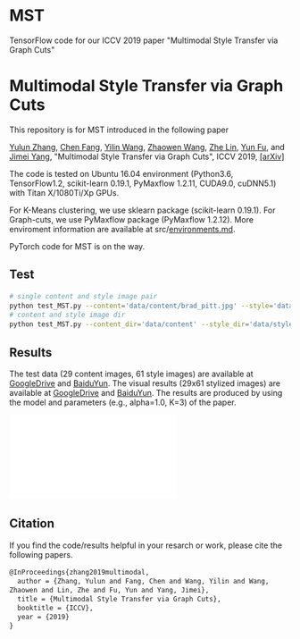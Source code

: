 # MST
TensorFlow code for our ICCV 2019 paper "Multimodal Style Transfer via Graph Cuts" 
# Multimodal Style Transfer via Graph Cuts
This repository is for MST introduced in the following paper

[Yulun Zhang](http://yulunzhang.com/), [Chen Fang](https://scholar.google.com/citations?user=Vu1OqIsAAAAJ&hl=en), [Yilin Wang](http://yilinwang.org), [Zhaowen Wang](https://scholar.google.com/citations?user=lwlYARMAAAAJ&hl=en), [Zhe Lin](https://sites.google.com/site/zhelin625/), [Yun Fu](http://www1.ece.neu.edu/~yunfu/), and [Jimei Yang](https://eng.ucmerced.edu/people/jyang44), "Multimodal Style Transfer via Graph Cuts", ICCV 2019, [[arXiv]](https://arxiv.org/pdf/1904.04443.pdf) 

The code is tested on Ubuntu 16.04 environment (Python3.6, TensorFlow1.2, scikit-learn 0.19.1, PyMaxflow 1.2.11, CUDA9.0, cuDNN5.1) with Titan X/1080Ti/Xp GPUs. 

For K-Means clustering, we use sklearn package (scikit-learn 0.19.1).
For Graph-cuts, we use PyMaxflow package (PyMaxflow 1.2.12).
More enviroment information are available at src/[environments.md](https://github.com/yulunzhang/MST/blob/master/src/environments.md).

PyTorch code for MST is on the way.

## Test
```bash
# single content and style image pair
python test_MST.py --content='data/content/brad_pitt.jpg' --style='data/style/sketch.jpg'
# content and style image dir
python test_MST.py --content_dir='data/content' --style_dir='data/style'

```

## Results
The test data (29 content images, 61 style images) are available at [GoogleDrive](https://drive.google.com/file/d/1lD6wi-Uaw5tymYBtjwe5tmhxGrJathLs/view?usp=sharing) and [BaiduYun](https://pan.baidu.com/s/1sF7pGD19umLaogAWIF8R_w).
The visual results (29x61 stylized images) are available at [GoogleDrive](https://drive.google.com/file/d/1nl9KuB9q_hcfzSKY1PBxSfpKQmNEhI9p/view?usp=sharing) and [BaiduYun](https://pan.baidu.com/s/14cJgqLpaw_A8bhSmlAGW7w). The results are produced by using the model and parameters (e.g., alpha=1.0, K=3) of the paper. 

![Visual](/data/visual_v4.pdf)

## Citation
If you find the code/results helpful in your resarch or work, please cite the following papers.
```
@InProceedings{zhang2019multimodal,
  author = {Zhang, Yulun and Fang, Chen and Wang, Yilin and Wang, Zhaowen and Lin, Zhe and Fu, Yun and Yang, Jimei},
  title = {Multimodal Style Transfer via Graph Cuts},
  booktitle = {ICCV},
  year = {2019}
}

